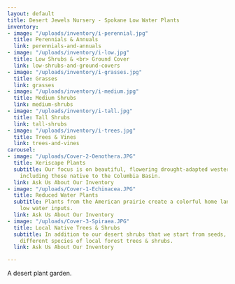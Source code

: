```yaml
---
layout: default
title: Desert Jewels Nursery - Spokane Low Water Plants
inventory:
- image: "/uploads/inventory/i-perennial.jpg"
  title: Perennials & Annuals
  link: perennials-and-annuals
- image: "/uploads/inventory/i-low.jpg"
  title: Low Shrubs & <br> Ground Cover
  link: low-shrubs-and-ground-covers
- image: "/uploads/inventory/i-grasses.jpg"
  title: Grasses
  link: grasses
- image: "/uploads/inventory/i-medium.jpg"
  title: Medium Shrubs
  link: medium-shrubs
- image: "/uploads/inventory/i-tall.jpg"
  title: Tall Shrubs
  link: tall-shrubs
- image: "/uploads/inventory/i-trees.jpg"
  title: Trees & Vines
  link: trees-and-vines
carousel:
- image: "/uploads/Cover-2-Oenothera.JPG"
  title: Xeriscape Plants
  subtitle: Our focus is on beautiful, flowering drought-adapted western native plants,
    including those native to the Columbia Basin.
  link: Ask Us About Our Inventory
- image: "/uploads/Cover-1-Echinacea.JPG"
  title: Reduced Water Plants
  subtitle: Plants from the American prairie create a colorful home landscape with
    low water inputs.
  link: Ask Us About Our Inventory
- image: "/uploads/Cover-3-Spiraea.JPG"
  title: Local Native Trees & Shrubs
  subtitle: In addition to our desert shrubs that we start from seeds, we offer many
    different species of local forest trees & shrubs.
  link: Ask Us About Our Inventory

---
```

A desert plant garden.